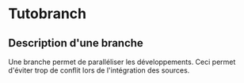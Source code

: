 # Tutobranch

## Description d'une branche

Une branche permet de paralléliser les développements. 
Ceci permet d'éviter trop de conflit lors de l'intégration des sources.